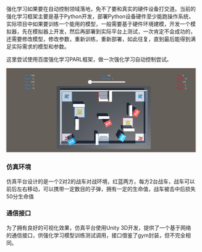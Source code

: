 强化学习如果要在自动控制领域落地，免不了要和真实的硬件设备打交道。当前的强化学习框架主要是基于Python开发，部署Python设备硬件至少能跑操作系统，实际项目中如果要训练一个能用的模型，一般需要基于硬件环境建模，开发一个模拟器，先在模拟器上开发，然后再部署到实际平台上测试，一次肯定不会成功的，还需要修改模型，修改参数，重新训练，重新部署，如此往复，直到最后能得到满足实际需求的模型和参数。

这里尝试使用百度强化学习PARL框架，做一次强化学习自动控制尝试。

![仿真效果](https://github.com/LiteIOT/aiot/blob/master/123.gif?raw=true)

### 仿真环境
仿真平台设计的是一个2对2的战车对战环境，红蓝两方，每方2台战车，战车可以前后左右移动，可以携带一定数目的子弹，拥有一定的生命值，战车被击中后损失50分生命值

### 通信接口
为了拥有良好的可视化效果，仿真平台使用Unity 3D开发，提供了一个基于网络的通信接口，供强化学习模型训练测试调用，接口借鉴了gym封装，但不完全相同。
